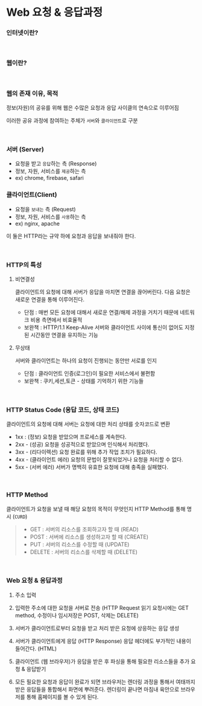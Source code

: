 # Web 요청 & 응답과정

### 인터넷이란?

<br>

### 웹이란?

<br>

### 웹의 존재 이유, 목적
정보(자원)의 공유를 위해
웹은 수많은 요청과 응답 사이클의 연속으로 이루어짐

이러한 공유 과정에 참여하는 주체가 `서버`와 `클라이언트`로 구분

<br>

### 서버 (Server)
- 요청을 받고 `응답`하는 측 (Response)
- 정보, 자원, 서비스를 `제공`하는 측
- ex) chrome, firebase, safari


### 클라이언트(Client) 
- 요청을 `보내는` 측 (Request)
- 정보, 자원, 서비스를 `사용`하는 측
- ex) nginx, apache

이 둘은 HTTP라는 규약 하에 요청과 응답을 보내줘야 한다.

<br>

### HTTP의 특성
1. 비연결성

    클라이언트의 요청에 대해 서버가 응답을 마치면 연결을 끊어버린다. 다음 요청은 새로운 연결을 통해 이루어진다.
    
    - 단점 : 매번 모든 요청에 대해서 새로운 연결/해제 과정을 거치기 때문에 네트워크 비용 측면에서 비효율적
    - 보완책 : HTTP/1.1 Keep-Alive 서버와 클라이언트 사이에 통신이 없어도 지정된 시간동안 연결을 유지하는 기능
   
2. 무상태
   
   서버와 클라이언트는 하나의 요청이 진행되는 동안만 서로를 인지
   
   - 단점 : 클라이언트 인증(로그인)이 필요한 서비스에서 불편함 
   - 보완책 : 쿠키,세션,토큰 - 상태를 기억하기 위한 기능들

<br>

### HTTP Status Code (응답 코드, 상태 코드)
클라이언트의 요청에 대해 서버는 요청에 대한 처리 상태를 숫자코드로 변환
- 1xx : (정보) 요청을 받았으며 프로세스를 계속한다.
- 2xx - (성공) 요청을 성공적으로 받았으며 인식해서 처리했다.
- 3xx - (리다이렉션) 요청 완료를 위해 추가 작업 조치가 필요하다.
- 4xx - (클라이언트 에러) 요청의 문법이 잘못되었거나 요청을 처리할 수 없다.
- 5xx - (서버 에러) 서버가 명백히 유효한 요청에 대해 충족을 실패했다.

<br>

### HTTP Method
클라이언트가 요청을 보낼 때 해당 요청의 목적이 무엇인지 HTTP Method를 통해 명시 (`CURD`)
> - GET : 서버의 리소스를 조회하고자 할 때 (READ)
>- POST : 서버에 리소스를 생성하고자 할 때 (CREATE)
>- PUT : 서버의 리소스를 수정할 때 (UPDATE)
>- DELETE : 서버의 리소스를 삭제할 때 (DELETE)

<br>

### Web 요청 & 응답과정
1. 주소 입력
2. 입력한 주소에 대한 요청을 서버로 전송 (HTTP Request
   읽기 요청시에는 GET method, 수정이나 임시저장은 POST, 삭제는 DELETE)
3. 서버가 클라이언트로부터 요청을 받고 처리
   받은 요청에 상응하는 응답 생성
4. 서버가 클라이언트에게 응답 (HTTP Response)
   응답 헤더에도 부가적인 내용이 들어간다. (HTML)
   
5. 클라이언트 (웹 브라우저)가 응답을 받은 후 파싱을 통해 필요한 리소스들을 추가 요청 & 응답받기
6. 모든 필요한 요청과 응답이 완료가 되면 브라우저는 렌더링 과정을 통해서 여태까지 받은 응답들을 통합해서 화면에 뿌려준다. 렌더링이 끝나면 마침내 육안으로 브라우저를 통해 홈페이지를 볼 수 있게 된다.
   